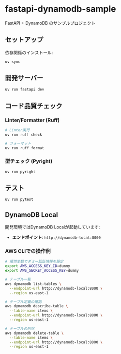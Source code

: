 # fastapi-dynamodb-sample

FastAPI + DynamoDB のサンプルプロジェクト

## セットアップ

依存関係のインストール:

```bash
uv sync
```

## 開発サーバー

```bash
uv run fastapi dev
```

## コード品質チェック

### Linter/Formatter (Ruff)

```bash
# Linter実行
uv run ruff check

# フォーマット
uv run ruff format
```

### 型チェック (Pyright)

```bash
uv run pyright
```

## テスト

```bash
uv run pytest
```

## DynamoDB Local

開発環境ではDynamoDB Localが起動しています:

- **エンドポイント**: `http://dynamodb-local:8000`

### AWS CLIでの操作例

```bash
# 環境変数でダミー認証情報を設定
export AWS_ACCESS_KEY_ID=dummy
export AWS_SECRET_ACCESS_KEY=dummy

# テーブル一覧
aws dynamodb list-tables \
  --endpoint-url http://dynamodb-local:8000 \
  --region us-east-1

# テーブル定義の確認
aws dynamodb describe-table \
  --table-name items \
  --endpoint-url http://dynamodb-local:8000 \
  --region us-east-1

# テーブルの削除
aws dynamodb delete-table \
  --table-name items \
  --endpoint-url http://dynamodb-local:8000 \
  --region us-east-1
```